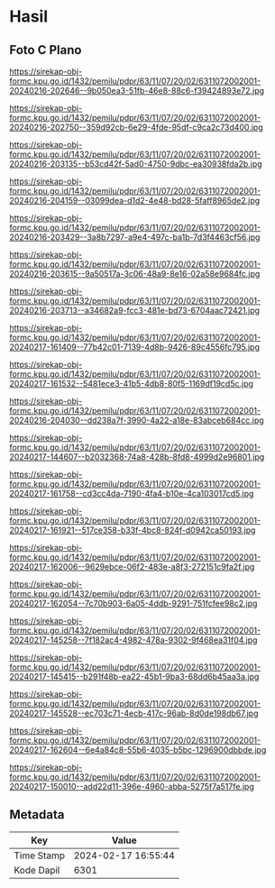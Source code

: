 # Hasil

## Foto C Plano

https://sirekap-obj-formc.kpu.go.id/1432/pemilu/pdpr/63/11/07/20/02/6311072002001-20240216-202646--9b050ea3-51fb-46e8-88c6-f39424893e72.jpg

https://sirekap-obj-formc.kpu.go.id/1432/pemilu/pdpr/63/11/07/20/02/6311072002001-20240216-202750--359d92cb-6e29-4fde-95df-c9ca2c73d400.jpg

https://sirekap-obj-formc.kpu.go.id/1432/pemilu/pdpr/63/11/07/20/02/6311072002001-20240216-203135--b53cd42f-5ad0-4750-9dbc-ea30938fda2b.jpg

https://sirekap-obj-formc.kpu.go.id/1432/pemilu/pdpr/63/11/07/20/02/6311072002001-20240216-204159--03099dea-d1d2-4e48-bd28-5faff8965de2.jpg

https://sirekap-obj-formc.kpu.go.id/1432/pemilu/pdpr/63/11/07/20/02/6311072002001-20240216-203429--3a8b7297-a9e4-497c-ba1b-7d3f4463cf56.jpg

https://sirekap-obj-formc.kpu.go.id/1432/pemilu/pdpr/63/11/07/20/02/6311072002001-20240216-203615--9a50517a-3c06-48a9-8e16-02a58e9684fc.jpg

https://sirekap-obj-formc.kpu.go.id/1432/pemilu/pdpr/63/11/07/20/02/6311072002001-20240216-203713--a34682a9-fcc3-481e-bd73-6704aac72421.jpg

https://sirekap-obj-formc.kpu.go.id/1432/pemilu/pdpr/63/11/07/20/02/6311072002001-20240217-161409--77b42c01-7139-4d8b-9426-89c4556fc795.jpg

https://sirekap-obj-formc.kpu.go.id/1432/pemilu/pdpr/63/11/07/20/02/6311072002001-20240217-161532--5481ece3-41b5-4db8-80f5-1169df19cd5c.jpg

https://sirekap-obj-formc.kpu.go.id/1432/pemilu/pdpr/63/11/07/20/02/6311072002001-20240216-204030--dd238a7f-3990-4a22-a18e-83abceb684cc.jpg

https://sirekap-obj-formc.kpu.go.id/1432/pemilu/pdpr/63/11/07/20/02/6311072002001-20240217-144607--b2032368-74a8-428b-8fd8-4999d2e96801.jpg

https://sirekap-obj-formc.kpu.go.id/1432/pemilu/pdpr/63/11/07/20/02/6311072002001-20240217-161758--cd3cc4da-7190-4fa4-b10e-4ca103017cd5.jpg

https://sirekap-obj-formc.kpu.go.id/1432/pemilu/pdpr/63/11/07/20/02/6311072002001-20240217-161921--517ce358-b33f-4bc8-824f-d0942ca50193.jpg

https://sirekap-obj-formc.kpu.go.id/1432/pemilu/pdpr/63/11/07/20/02/6311072002001-20240217-162006--9629ebce-06f2-483e-a8f3-272151c9fa2f.jpg

https://sirekap-obj-formc.kpu.go.id/1432/pemilu/pdpr/63/11/07/20/02/6311072002001-20240217-162054--7c70b903-6a05-4ddb-9291-751fcfee98c2.jpg

https://sirekap-obj-formc.kpu.go.id/1432/pemilu/pdpr/63/11/07/20/02/6311072002001-20240217-145258--7f182ac4-4982-478a-9302-9f468ea31f04.jpg

https://sirekap-obj-formc.kpu.go.id/1432/pemilu/pdpr/63/11/07/20/02/6311072002001-20240217-145415--b291f48b-ea22-45b1-9ba3-68dd6b45aa3a.jpg

https://sirekap-obj-formc.kpu.go.id/1432/pemilu/pdpr/63/11/07/20/02/6311072002001-20240217-145528--ec703c71-4ecb-417c-96ab-8d0de198db67.jpg

https://sirekap-obj-formc.kpu.go.id/1432/pemilu/pdpr/63/11/07/20/02/6311072002001-20240217-162604--6e4a84c8-55b6-4035-b5bc-1296900dbbde.jpg

https://sirekap-obj-formc.kpu.go.id/1432/pemilu/pdpr/63/11/07/20/02/6311072002001-20240217-150010--add22d11-396e-4960-abba-5275f7a517fe.jpg


## Metadata

| Key        | Value               |
| ---------- | ------------------- |
| Time Stamp | 2024-02-17 16:55:44 |
| Kode Dapil | 6301                |



